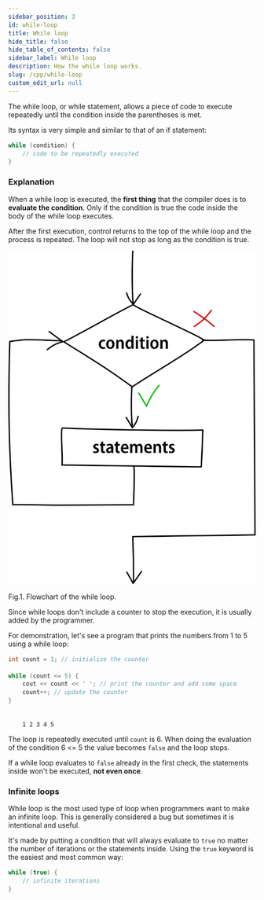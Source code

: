```yaml
---
sidebar_position: 3
id: while-loop
title: While loop
hide_title: false
hide_table_of_contents: false
sidebar_label: While loop
description: How the while loop works.
slug: /cpp/while-loop
custom_edit_url: null
---
```


The while loop, or while statement, allows a piece of code to execute repeatedly until the condition inside the parentheses is met.

Its syntax is very simple and similar to that of an if statement:

```cpp
while (condition) {
    // code to be repeatedly executed
}
```

### Explanation

When a while loop is executed, the **first thing** that the compiler does is to **evaluate the condition**. Only if the condition is true the code inside the body of the while loop executes.

After the first execution, control returns to the top of the while loop and the process is repeated. The loop will not stop as long as the condition is true.

![While loop flowchart](../assets/while-loop-flowchart.svg)
<figcaption>Fig.1. Flowchart of the while loop.</figcaption>

Since while loops don't include a counter to stop the execution, it is usually added by the programmer. 

For demonstration, let's see a program that prints the numbers from 1 to 5 using a while loop:

```cpp
int count = 1; // initialize the counter

while (count <= 5) {
    cout << count << ' '; // print the counter and add some space
    count++; // update the counter
}
```

<div class="output">
<code class="output">
	1&nbsp;2&nbsp;3&nbsp;4&nbsp;5
</code>
</div>

The loop is repeatedly executed until `count` is 6. When doing the evaluation of the condition 6 <= 5 the value becomes `false` and the loop stops.

If a while loop evaluates to `false` already in the first check, the statements inside won't be executed, **not even once**.

### Infinite loops

While loop is the most used type of loop when programmers want to make an infinite loop. This is generally considered a bug but sometimes it is intentional and useful.

It's made by putting a condition that will always evaluate to `true` no matter the number of iterations or the statements inside. Using the `true` keyword is the easiest and most common way:

```cpp
while (true) {
    // infinite iterations
}
```